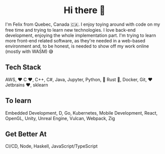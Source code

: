 <h1 align="center">Hi there 👋</h1>

I'm Felix from Quebec, Canada :canada:. I enjoy toying around with code on my free time and trying to learn new technologies.
I love back-end development, enjoying the whole implementation part. I'm trying to learn more front-end related software, as they're needed
in a web-based environment and, to be honest, is needed to show off my work online (mostly with WASM) :sweat_smile:

## Tech Stack
AWS, :hearts: C :hearts:, C++, C#, Java, Jupyter, Python, :crab: Rust :crab:, Docker, Git, :hearts: Jetbrains :hearts:, sklearn

## To learn
Embedded Development, D, Go, Kubernetes, Mobile Development, React, OpenGL, Unity, Unreal Engine, Vulcan, Webpack, Zig

## Get Better At
CI/CD, Node, Haskell, JavaScript/TypeScript
